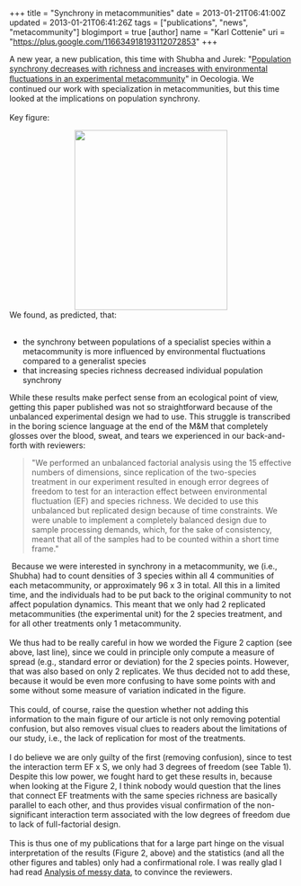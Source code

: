 +++
title = "Synchrony in metacommunities"
date = 2013-01-21T06:41:00Z
updated = 2013-01-21T06:41:26Z
tags = ["publications", "news", "metacommunity"]
blogimport = true 
[author]
	name = "Karl Cottenie"
	uri = "https://plus.google.com/116634918193112072853"
+++

A new year, a new publication, this time with Shubha and Jurek: "<a href="http://link.springer.com/article/10.1007%2Fs00442-012-2407-8" target="_blank">Population synchrony decreases with richness and increases with environmental ﬂuctuations in an experimental metacommunity</a>" in Oecologia. We continued our work with specialization in metacommunities, but this time looked at the implications on population synchrony.<br /><br />Key figure:<br /><div class="separator" style="clear: both; text-align: center;"><a href="http://3.bp.blogspot.com/-BGM477JWYSc/UP0dNW9QLAI/AAAAAAAAmac/u6jWwtGdkP8/s1600/Screen+shot+2013-01-21+at+11.42.33+AM.png" imageanchor="1" style="margin-left: 1em; margin-right: 1em;"><img border="0" height="320" src="http://3.bp.blogspot.com/-BGM477JWYSc/UP0dNW9QLAI/AAAAAAAAmac/u6jWwtGdkP8/s320/Screen+shot+2013-01-21+at+11.42.33+AM.png" width="272" /></a></div>We found, as predicted, that:<br /><br /><ul><li>the synchrony between populations of a specialist species&nbsp;within a metacommunity is more influenced by environmental fluctuations compared to a generalist species</li><li>that increasing species richness decreased individual population synchrony</li></ul><div>While these results make perfect sense from an ecological point of view, getting this paper published was not so straightforward because of the unbalanced experimental design we had to use. This struggle is transcribed in the boring science language at the end of the M&amp;M that completely glosses over the blood, sweat, and tears we experienced in our back-and-forth with reviewers:</div><blockquote class="tr_bq">"We performed an unbalanced factorial analysis using the 15 effective numbers of dimensions, since replication of the two-species treatment in our experiment resulted in enough error degrees of freedom to test for an interaction effect between environmental fluctuation (EF) and species richness. We decided to use this unbalanced but replicated design because of time constraints. We were unable to implement a completely balanced design due to sample processing demands, which, for the sake of consistency, meant that all of the samples had to be counted within a short time frame."</blockquote>&nbsp;Because we were interested in synchrony in a metacommunity, we (i.e., Shubha) had to count densities of 3 species within all 4 communities of each metacommunity, or approximately 96 x 3 in total. All this in a limited time, and the individuals had to be put back to the original community to not affect population dynamics. This meant that we only had 2 replicated metacommunities (the experimental unit) for the 2 species treatment, and for all other treatments only 1 metacommunity.<br /><br />We thus had to be really careful in how we worded the Figure 2 caption (see above, last line), since we could in principle only compute a measure of spread (e.g., standard error or deviation) for the 2 species points. However, that was also based on only 2 replicates. We thus decided not to add these, because it would be even more confusing to have some points with and some without some measure of variation indicated in the figure.<br /><br />This could, of course, raise the question whether not adding this information to the main figure of our article is not only removing potential confusion, but also removes visual clues to readers about the limitations of our study, i.e., the lack of replication for most of the treatments.<br /><br />I do believe we are only guilty of the first (removing confusion), since to test the interaction term EF x S, we only had 3 degrees of freedom (see Table 1). Despite this low power, we fought hard to get these results in, because when looking at the Figure 2, I think nobody would question that the lines that connect EF treatments with the same species richness are basically parallel to each other, and thus provides visual confirmation of the non-significant interaction term associated with the low degrees of freedom due to lack of full-factorial design.<br /><br />This is thus one of my publications that for a large part hinge on the visual interpretation of the results (Figure 2, above) and the statistics (and all the other figures and tables) only had a confirmational role. I was really glad I had read <a href="http://books.google.be/books/about/Analysis_of_Messy_Data.html?id=8ZhF3HYgstYC" target="_blank">Analysis of messy data</a>, to convince the reviewers.<br />        <br />        
